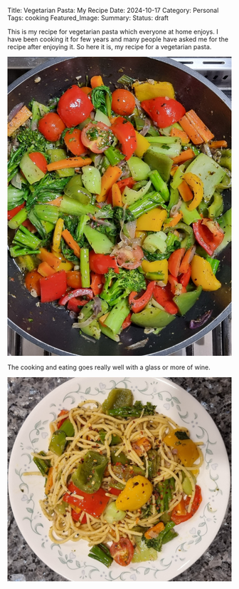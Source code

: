 Title: Vegetarian Pasta: My Recipe
Date: 2024-10-17
Category: Personal
Tags: cooking
Featured_Image:
Summary:
Status: draft

This is my recipe for vegetarian pasta which everyone at home enjoys. I have been cooking it for few years and many people have asked me for the recipe after enjoying it. So here it is, my recipe for a vegetarian pasta.

![Pasta In Pan](/images/posts/pasta-in-pan.jpg)

The cooking and eating goes really well with a glass or more of wine.

![Vegetarian Pasta](/images/posts/pasta-on-plate.jpg)
